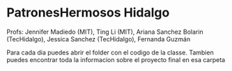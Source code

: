 # PatronesHermosos Hidalgo

Profs: Jennifer Madiedo (MIT), Ting Li (MIT), Ariana Sanchez Bolarin (TecHidalgo), Jessica Sanchez (TecHidalgo), Fernanda Guzmán  

Para cada dia puedes abrir el folder con el codigo de la classe. Tambien puedes encontrar toda la informacion sobre el proyecto final en esa carpeta
